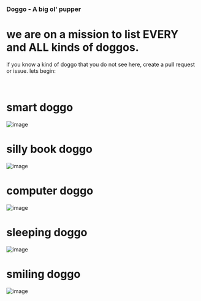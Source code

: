 ### Doggo - A big ol' pupper

# we are on a mission to list EVERY and ALL kinds of doggos. 
if you know a kind of doggo that you do not see here, create a pull request or issue. lets begin:

<br>

# smart doggo 
![image](https://user-images.githubusercontent.com/83192247/127578765-a886f624-0e44-4a83-977d-21ec6443ca43.png)

# silly book doggo 
![image](https://user-images.githubusercontent.com/83192247/127578806-45d0cc30-f934-4760-ad19-75b1b284b0c6.png)

# computer doggo
![image](https://user-images.githubusercontent.com/83192247/127578822-6679e439-afae-4126-9ea4-32eda99d8773.png)

# sleeping doggo 
![image](https://user-images.githubusercontent.com/83192247/127578900-24ace29a-6910-4f0c-a6fd-57703f305a7f.png)

# smiling doggo
![image](https://user-images.githubusercontent.com/83192247/127578929-6149b7d2-410f-4843-aad4-c7b213fcc018.png)
